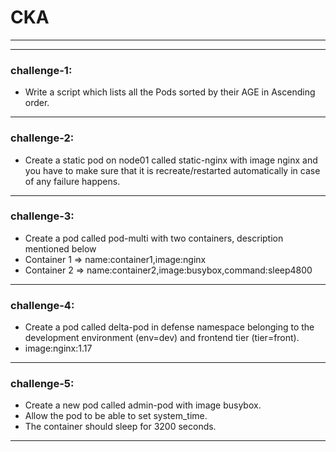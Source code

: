 # CKA
-------------------------------------------------------------------------------
-------------------------------------------------------------------------------
### challenge-1: 
* Write a script which lists all the Pods sorted by their AGE in Ascending order.
-------------------------------------------------------------------------------
### challenge-2: 
* Create a static pod on node01 called static-nginx with image nginx and you have to make sure that it is recreate/restarted automatically in case of any failure happens.
-------------------------------------------------------------------------------
### challenge-3: 
* Create a pod called pod-multi with two containers, description mentioned below
* Container 1 => name:container1,image:nginx
* Container 2 => name:container2,image:busybox,command:sleep4800
-------------------------------------------------------------------------------
### challenge-4: 
* Create a pod called delta-pod in defense namespace belonging to the development environment (env=dev) and frontend tier (tier=front).
* image:nginx:1.17
-------------------------------------------------------------------------------
### challenge-5: 
* Create a new pod called admin-pod with image busybox.
* Allow the pod to be able to set system_time.
* The container should sleep for 3200 seconds.
-------------------------------------------------------------------------------
